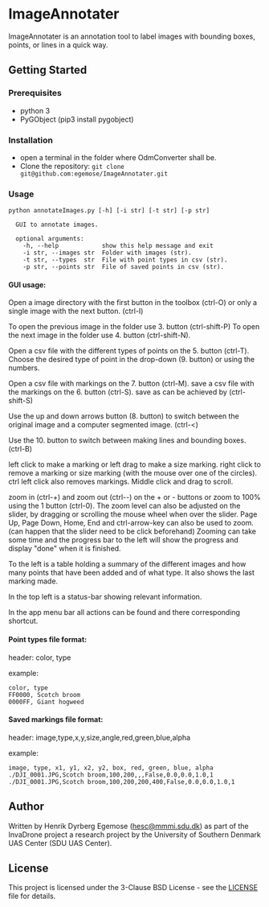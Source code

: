# ImageAnnotater

ImageAnnotater is an annotation tool to label images with bounding boxes, points, or lines in a quick way.

## Getting Started

### Prerequisites

* python 3
* PyGObject (pip3 install pygobject)

### Installation

* open a terminal in the folder where OdmConverter shall be.
* Clone the repository:  `git clone git@github.com:egemose/ImageAnnotater.git`

### Usage

```
python annotateImages.py [-h] [-i str] [-t str] [-p str]

  GUI to annotate images.

  optional arguments:
    -h, --help            show this help message and exit
    -i str, --images str  Folder with images (str).
    -t str, --types  str  File with point types in csv (str).
    -p str, --points str  File of saved points in csv (str).
```

#### GUI usage:

Open a image directory with the first button in the toolbox (ctrl-O)
or only a single image with the next button. (ctrl-I)

To open the previous image in the folder use 3. button (ctrl-shift-P)
To open the next image in the folder use 4. button (ctrl-shift-N).

Open a csv file with the different types of points on the 5. button (ctrl-T).
Choose the desired type of point in the drop-down (9. button) or using the
numbers.

Open a csv file with markings on the 7. button (ctrl-M).
save a csv file with the markings on the 6. button (ctrl-S).
save as can be achieved by (ctrl-shift-S)

Use the up and down arrows button (8. button) to switch between the original
 image and a computer segmented image. (ctrl-<)

Use the 10. button to switch between making lines and bounding boxes. (ctrl-B)

left click to make a marking or left drag to make a size marking.
right click to remove a marking or size marking (with the mouse over one of the circles).
ctrl left click also removes markings.
Middle click and drag to scroll.

zoom in (ctrl-+) and zoom out (ctrl--) on the + or - buttons or zoom to 100%
 using the 1 button (ctrl-0).
The zoom level can also be adjusted on the slider, by dragging or scrolling
the mouse wheel when over the slider.
Page Up, Page Down, Home, End and ctrl-arrow-key can also be used to zoom.
(can happen that the slider need to be click beforehand)
Zooming can take some time and the progress bar to the left will show the
progress and display "done" when it is finished.

To the left is a table holding a summary of the different images and
how many points that have been added and of what type.
It also shows the last marking made.

In the top left is a status-bar showing relevant information.

In the app menu bar all actions can be found and there corresponding
shortcut.

#### Point types file format:
header: color, type

example:
```
color, type
FF0000, Scotch broom
0000FF, Giant hogweed
```

#### Saved markings file format:
header: image,type,x,y,size,angle,red,green,blue,alpha

example:
```
image, type, x1, y1, x2, y2, box, red, green, blue, alpha
./DJI_0001.JPG,Scotch broom,100,200,,,False,0.0,0.0,1.0,1
./DJI_0001.JPG,Scotch broom,100,200,200,400,False,0.0,0.0,1.0,1
```

## Author

Written by Henrik Dyrberg Egemose (hesc@mmmi.sdu.dk) as part of the InvaDrone project a research project by the University of Southern Denmark UAS Center (SDU UAS Center).

## License

This project is licensed under the 3-Clause BSD License - see the [LICENSE](LICENSE) file for details.
